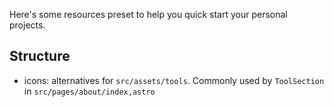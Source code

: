 Here's some resources preset to help you quick start your personal projects.

## Structure

- icons: alternatives for `src/assets/tools`. Commonly used by `ToolSection` in `src/pages/about/index,astro`
